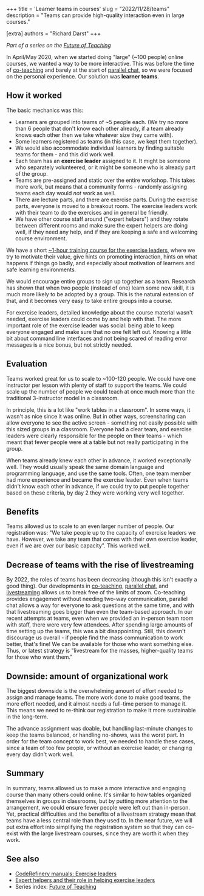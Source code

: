 +++
title = 'Learner teams in courses'
slug = "2022/11/28/teams"
description = "Teams can provide high-quality interaction even in large courses."

[extra]
authors = "Richard Darst"
+++

*Part of a series on the [Future of
Teaching](@/blog/2022-10-17-future-of-teaching.md)*

In April/May 2020, when we started doing "large" (~100 people) online
courses, we wanted a way to be more interactive.  This was before the
time of [co-teaching](@/blog/2022-10-31-co-teaching.md) and
barely at the start of [parallel
chat](@/blog/2022-10-24-parallel-chat.md), so we were focused
on the personal experience.  Our solution was **learner teams**.

## How it worked

The basic mechanics was this:
- Learners are grouped into teams of ~5 people each.  (We try no more
  than 6 people that don't know each other already, if a team already
  knows each other then we take whatever size they came with).
- Some learners registered as teams (in this case, we kept them
  together).
- We would also accommodate individual learners by finding suitable
  teams for them - and this did work well.
- Each team has an **exercise leader** assigned to it.  It might be
  someone who separately volunteered, or it might be someone who is
  already part of the group.
- Teams are pre-assigned and static over the entire workshop.  This
  takes more work, but means that a community forms - randomly
  assigning teams each day would *not* work as well.
- There are lecture parts, and there are exercise parts.  During the
  exercise parts, everyone is moved to a breakout room.  The exercise
  leaders work with their team to do the exercises and in general be
  friendly.
- We have other course staff around ("expert helpers") and they rotate
  between different rooms and make sure the expert helpers are doing
  well, if they need any help, and if they are keeping a safe and
  welcoming course environment.

We have a short [~1-hour training course for the exercise
leaders](https://coderefinery.github.io/manuals/exercise-leaders/),
where we try to motivate their value, give hints on promoting
interaction, hints on what happens if things go badly, and especially
about motivation of learners and safe learning environments.

We would encourage entire groups to sign up together as a team.
Research has shown that when two people (instead of one) learn some
new skill, it is much more likely to be adopted by a group.  This is
the natural extension of that, and it becomes very easy to take entire
groups into a course.

For exercise leaders, detailed knowledge about the course material
wasn't needed, exercise leaders could come by and help with that.  The
more important role of the exercise leader was social: being able to
keep everyone engaged and make sure that no one felt left out.
Knowing a little bit about command line interfaces and not being
scared of reading error messages is a nice bonus, but not strictly
needed.


## Evaluation

Teams worked great for us to scale to ~100-120 people.  We could have
one instructor per lesson with plenty of staff to support the teams.
We could scale up the number of people we could teach at once much
more than the traditional 3-instructor model in a classroom.

In principle, this is a lot like "work tables in a classroom".  In
some ways, it wasn't as nice since it was online.  But in other ways,
screensharing can allow everyone to see the active screen - something
not easily possible with this sized groups in a classroom.  Everyone
had a clear team, and exercise leaders were clearly responsible for
the people on their teams - which meant that fewer people were at a
table but not really participating in the group.

When teams already knew each other in advance, it worked exceptionally
well.  They would usually speak the same domain language and
programming language, and use the same tools.  Often, one team member
had more experience and became the exercise leader.  Even when teams
didn't know each other in advance, if we could try to put people
together based on these criteria, by day 2 they were working very well
together.


## Benefits

Teams allowed us to scale to an even larger number of people.  Our
registration was: "We take people up to the capacity of exercise leaders we
have.  However, we take any team that comes with their own exercise
leader, even if we are over our basic capacity".  This worked well.


## Decrease of teams with the rise of livestreaming

By 2022, the roles of teams has been decreasing (though this isn't
exactly a good thing).  Our developments in
[co-teaching](@/blog/2022-10-31-co-teaching.md),  [parallel
chat](@/blog/2022-10-24-parallel-chat.md), and
[livestreaming](2022-11-14-livestreaming-courses.md) allows us to
break free of the limits of zoom.  Co-teaching provides engagement
without needing two-way communication, parallel chat allows a way for
everyone to ask questions at the same time, and with that
livestreaming goes bigger than even the team-based approach.  In our
recent attempts at teams, even when we provided an in-person team room
with staff, there were very few attendees.  After spending large
amounts of time setting up the teams, this was a bit disappointing.
Still, this doesn't discourage us overall - if people find the mass
communication to work better, that's fine!  We can be available for
those who want something else.  Thus, or latest strategy is
"livestream for the masses, higher-quality teams for those who want
them."


## Downside: amount of organizational work

The biggest downside is the overwhelming amount of effort needed to
assign and manage teams.  The more work done to make good teams, the
more effort needed, and it almost needs a full-time person to manage
it.  This means we need to re-think our registration to make it more
sustainable in the long-term.

The advance assignment was doable, but handling last-minute changes to
keep the teams balanced, or handling no-shows, was the worst part.  In
order for the team concept to work best, we needed to handle these
cases, since a team of too few people, or without an exercise leader,
or changing every day didn't work well.


## Summary

In summary, teams allowed us to make a more interactive and engaging
course than many others could online.  It's similar to how tables
organized themselves in groups in classrooms, but by putting more
attention to the arrangement, we could ensure fewer people were left
out than in-person.  Yet, practical difficulties and the benefits of a
livestream strategy mean that teams have a less central role than they
used to.  In the near future, we will put extra effort into
simplifying the registration system so that they can co-exist with the
large livestream courses, since they are worth it when they work.



## See also

* [CodeRefinery manuals: Exercise
  leaders](https://coderefinery.github.io/manuals/exercise-leaders/)
* [Expert helpers and their role in helping exercise
  leaders](https://coderefinery.github.io/manuals/expert-helpers/)
* Series index: [Future of Teaching](@/blog/2022-10-17-future-of-teaching.md)
